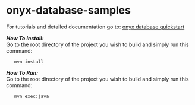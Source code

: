 # onyx-database-samples

For tutorials and detailed documentation go to: [onyx database quickstart](http://onyxdevtools.com/learn/getting-started) 

***How To Install:*** <br />
Go to the root directory of the project you wish to build and simply run this command:

	   mvn install
	   
***How To Run:*** <br />
Go to the root directory of the project you wish to build and simply run this command:

	   mvn exec:java
